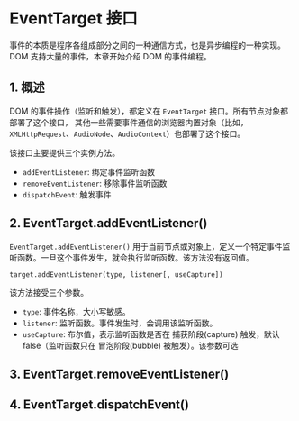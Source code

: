 # EventTarget 接口

事件的本质是程序各组成部分之间的一种通信方式，也是异步编程的一种实现。
DOM 支持大量的事件，本章开始介绍 DOM 的事件编程。

## 1. 概述

DOM 的事件操作（监听和触发），都定义在 `EventTarget` 接口。所有节点对象都部署了这个接口，
其他一些需要事件通信的浏览器内置对象（比如，`XMLHttpRequest`、`AudioNode`、`AudioContext`）也部署了这个接口。

该接口主要提供三个实例方法。

- `addEventListener`: 绑定事件监听函数
- `removeEventListener`: 移除事件监听函数
- `dispatchEvent`: 触发事件

## 2. EventTarget.addEventListener()

`EventTarget.addEventListener()` 用于当前节点或对象上，定义一个特定事件监听函数。一旦这个事件发生，就会执行监听函数。该方法没有返回值。

`target.addEventListener(type, listener[, useCapture])`

该方法接受三个参数。

- `type`: 事件名称，大小写敏感。
- `listener`: 监听函数。事件发生时，会调用该监听函数。
- `useCapture`: 布尔值，表示监听函数是否在 捕获阶段(capture) 触发，默认false（监听函数只在 冒泡阶段(bubble) 被触发）。该参数可选

## 3. EventTarget.removeEventListener()

## 4. EventTarget.dispatchEvent()
